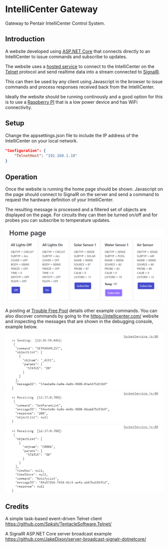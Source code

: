 # IntelliCenter Gateway
Gateway to Pentair IntelliCenter Control System.

## Introduction
A website developed using [ASP.NET Core](https://github.com/dotnet/aspnetcore) that connects directly to an IntelliCenter to issue commands and subscribe to updates.

The website uses a [hosted service](https://docs.microsoft.com/en-us/aspnet/core/fundamentals/host/hosted-services) to connect to the IntelliCenter on the [Telnet](https://en.wikipedia.org/wiki/Telnet) protocol and send realtime data into a stream connected to [SignalR](https://docs.microsoft.com/en-us/aspnet/core/signalr/introduction).

This can then be used by any client using Javascript in the browser to issue commands and process responses received back from the IntelliCenter.

Ideally the website should be running continously and a good option for this is to use a  [Raspberry PI](https://www.raspberrypi.org/products/) that is a low power device and has WiFi connectivity.

## Setup
Change the appsettings.json file to include the IP address of the IntelliCenter on your local network.

```JSON
"Configuration": {
    "TelnetHost": "192.168.1.10"
}
```

## Operation
Once the website is running the home page should be shown.  Javascript on the page should connect to SignalR on the server and send a command to request the hardware definition of your IntelliCenter.

The resulting message is processed and a filtered set of objects are displayed on the page.  For circuits they can then be turned on/off and for probes you can subscribe to temperature updates.

![Screenshot](Images/Dash.png)

A posting at [Trouble Free Pool](https://www.troublefreepool.com/threads/intellicenter-home-automation-integration-and-control.186856/post-1658889) details other example commands.  You can also discover commands by going to the https://intellicenter.com/ website and inspecting the messages that are shown in the debugging console, example below.

![Screenshot](Images/Msgs.png)

## Credits

A simple task-based event-driven Telnet client
https://github.com/Spksh/TentacleSoftware.Telnet/

A SignalR ASP.NET Core server broadcast example
https://github.com/JakeDixon/server-broadcast-signalr-dotnetcore/